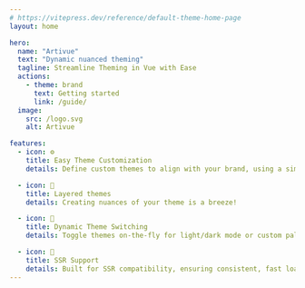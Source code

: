 ```yaml
---
# https://vitepress.dev/reference/default-theme-home-page
layout: home

hero:
  name: "Artivue"
  text: "Dynamic nuanced theming"
  tagline: Streamline Theming in Vue with Ease
  actions:
    - theme: brand
      text: Getting started
      link: /guide/
  image:
    src: /logo.svg
    alt: Artivue

features:
  - icon: ⚙️
    title: Easy Theme Customization
    details: Define custom themes to align with your brand, using a simple and intuitive API.

  - icon: 🔨
    title: Layered themes
    details: Creating nuances of your theme is a breeze!

  - icon: 🎨
    title: Dynamic Theme Switching
    details: Toggle themes on-the-fly for light/dark mode or custom palettes, enhancing UX with minimal code.

  - icon: 🚀
    title: SSR Support
    details: Built for SSR compatibility, ensuring consistent, fast loading themes in Nuxt projects.
---
```


